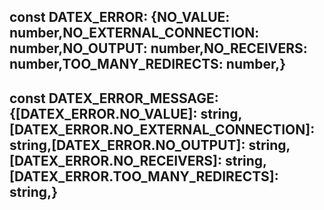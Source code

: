 ## const **DATEX_ERROR**: {NO_VALUE: number,NO_EXTERNAL_CONNECTION: number,NO_OUTPUT: number,NO_RECEIVERS: number,TOO_MANY_REDIRECTS: number,}

## const **DATEX_ERROR_MESSAGE**: {[DATEX_ERROR.NO_VALUE]: string,[DATEX_ERROR.NO_EXTERNAL_CONNECTION]: string,[DATEX_ERROR.NO_OUTPUT]: string,[DATEX_ERROR.NO_RECEIVERS]: string,[DATEX_ERROR.TOO_MANY_REDIRECTS]: string,}

